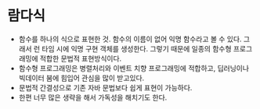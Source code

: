 # 람다식
* 함수를 하나의 식으로 표현한 것. 함수의 이름이 없어 익명 함수라고 볼 수 있다. 그래서 런 타임 시에 익명 구현 객체를 생성한다. 그렇기 때문에 일종의 함수형 프로그래밍에 적합한 문법적 표현방식이다.
* 함수형 프로그래밍은 병렬처리와 이벤트 치향 프로그래밍에 적합하고, 딥러닝이나 빅데이터 붐에 힘입어 관심을 많이 받고있다.
* 문법적 간결성으로 기존 자바 문법보다 쉽게 표현이 가능하다.
* 한편 너무 많은 생략을 해서 가독성을 해치기도 한다.

